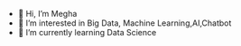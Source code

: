 - 👋 Hi, I’m Megha 
- 👀 I’m interested in Big Data, Machine Learning,AI,Chatbot
- 🌱 I’m currently learning Data Science 


<!---
megs1110/megs1110 is a ✨ special ✨ repository because its `README.md` (this file) appears on your GitHub profile.
You can click the Preview link to take a look at your changes.
--->
